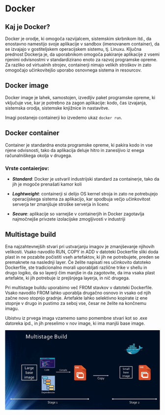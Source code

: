 # **Docker**

## **Kaj je Docker?**

Docker je orodje, ki omogoča razvijalcem, sistemskim skrbnikom itd., da enostavno namestijo svoje aplikacije v sandbox (imenovanem container), da se izvajajo v gostiteljskem operacijskem sistemu, tj. Linuxu. Ključna prednost Dockerja je, da uporabnikom omogoča pakiranje aplikacije z vsemi njenimi odvisnostmi v standardizirano enoto za razvoj programske opreme. Za razliko od virtualnih strojev, containerji nimajo velikih stroškov in zato omogočajo učinkovitejšo uporabo osnovnega sistema in resourcov.

## **Docker image**

Docker image je lahek, samostojen, izvedljiv paket programske opreme, ki vključuje vse, kar je potrebno za zagon aplikacije: kodo, čas izvajanja, sistemska orodja, sistemske knjižnice in nastavitve.

Imagi postanejo containerji ko izvedemo ukaz `docker run`.

## **Docker container**

Container je standardna enota programske opreme, ki pakira kodo in vse njene odvisnosti, tako da aplikacija deluje hitro in zanesljivo iz enega računalniškega okolja v drugega.

### **Vrste contaierjov:**

- ***Standard***: Docker je ustvaril industrijski standard za containerje, tako da jih je mogoče prenašati kamor koli

- ***Loghtweight***: containerji si delijo OS kernel stroja in zato ne potrebujejo operacijskega sistema za aplikacijo, kar spodbuja večjo učinkovitost serverja ter zmanjšuje stroške serverja in licenc

- ***Secure***: aplikacije so varnejše v containerjih in Docker zagotavlja najmočnejše privzete izolacijske zmogljivosti v industriji

## **Multistage build**

Ena najzahtevnejših stvari pri ustvarjanju imagov je zmanjševanje njihovih velikosti. Vsako navodilo RUN, COPY in ADD v datoteki Dockerfile sliki doda plast in ne pozabite počistiti vseh artefaktov, ki jih ne potrebujete, preden se premaknete na naslednji layer. Če želite napisati res učinkovito datoteko Dockerfile, ste tradicionalno morali uporabljati različne trike v shellu in drugo logiko, da so layerji čim manjše in da zagotovite, da ima vsaka plast artefakte, ki jih potrebuje iz prejšnjega layerja, in nič drugega.

Pri multistage buildu uporabimo več FROM stavkov v datoteki Dockerfile. Vsako navodilo FROM lahko uporablja drugačno osnovo in vsako od njih začne novo stopnjo gradnje. Artefakte lahko selektivno kopirate iz ene stopnje v drugo in pustimo za seboj vse, česar ne želite na končnemu imagu.

Ubistvu iz prvega imaga vzamemo samo pomembne stvari kot so .exe datoreka ipd., in jih preselimo v nov image, ki ima manjši base image.

<img src="Slike/multistage_build.png" width="700" alt="Kako deluje multistage build">